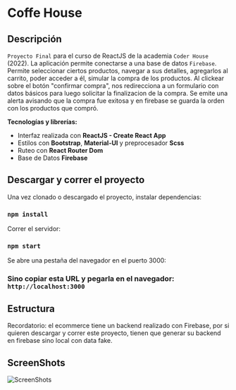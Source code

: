 # Coffe House

## Descripción

`Proyecto Final` para el curso de ReactJS de la academia `Coder House` (2022).
La aplicación permite conectarse a una base de datos `Firebase`.
Permite seleccionar ciertos productos, navegar a sus detalles, agregarlos al carrito, poder acceder a él, simular la compra de los productos.
Al clickear sobre el botón "confirmar compra", nos redirecciona a un formulario con datos básicos para luego solicitar la finalizacion de la compra.
Se emite una alerta avisando que la compra fue exitosa y en firebase se guarda la orden con los productos que compró.

**Tecnologías y librerías:**

- Interfaz realizada con **ReactJS - Create React App**
- Estilos con **Bootstrap**, **Material-UI** y preprocesador **Scss**
- Ruteo con **React Router Dom**
- Base de Datos **Firebase**

## Descargar y correr el proyecto

Una vez clonado o descargado el proyecto, instalar dependencias:

### `npm install`

Correr el servidor:

### `npm start`

Se abre una pestaña del navegador en el puerto 3000:

### Sino copiar esta URL y pegarla en el navegador: `http://localhost:3000`

## Estructura

Recordatorio: el ecommerce tiene un backend realizado con Firebase, por si quieren descargar y correr este proyecto, tienen que generar su backend en firebase sino local con data fake.
## ScreenShots
![ScreenShots]()


